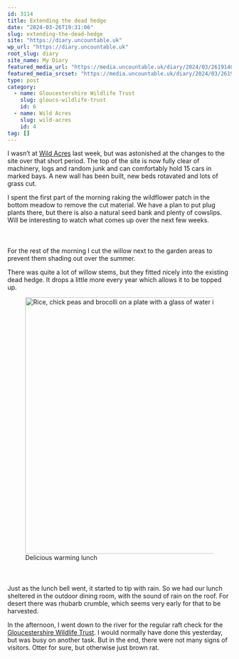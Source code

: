```yaml
---
id: 3114
title: Extending the dead hedge
date: "2024-03-26T19:31:06"
slug: extending-the-dead-hedge
site: "https://diary.uncountable.uk"
wp_url: "https://diary.uncountable.uk"
root_slug: diary
site_name: My Diary
featured_media_url: "https://media.uncountable.uk/diary/2024/03/26191406/IMG20240326141002.webp"
featured_media_srcset: "https://media.uncountable.uk/diary/2024/03/26191406/IMG20240326141002-300x169.webp 300w, https://media.uncountable.uk/diary/2024/03/26191406/IMG20240326141002-1024x576.webp 1024w, https://media.uncountable.uk/diary/2024/03/26191406/IMG20240326141002-150x150.webp 150w, https://media.uncountable.uk/diary/2024/03/26191406/IMG20240326141002-640x360.webp 640w, https://media.uncountable.uk/diary/2024/03/26191406/IMG20240326141002.webp 2000w"
type: post
category:
  - name: Gloucestershire Wildlife Trust
    slug: gloucs-wildlife-trust
    id: 6
  - name: Wild Acres
    slug: wild-acres
    id: 4
tag: []
---
```



<p>I wasn&#8217;t at <a href="https://wildacres.org.uk/">Wild Acres</a> last week, but was astonished at the changes to the site over that short period.  The top of the site is now fully clear of machinery, logs and random junk and can comfortably hold 15 cars in marked bays.  A new wall has been built, new beds rotavated  and lots of grass cut.</p>



<p>I spent the first part of the morning raking the wildflower patch in the bottom meadow to remove the cut material.  We have a plan to put plug plants there, but there is also a natural seed bank and plenty of cowslips.  Will be interesting to watch what comes up over the next few weeks.</p>


<style>.kb-row-layout-id3114_76862a-7a > .kt-row-column-wrap{align-content:start;}:where(.kb-row-layout-id3114_76862a-7a > .kt-row-column-wrap) > .wp-block-kadence-column{justify-content:start;}.kb-row-layout-id3114_76862a-7a > .kt-row-column-wrap{column-gap:var(--global-kb-gap-md, 2rem);row-gap:var(--global-kb-gap-md, 2rem);padding-top:var(--global-kb-spacing-sm, 1.5rem);padding-bottom:var(--global-kb-spacing-sm, 1.5rem);grid-template-columns:repeat(2, minmax(0, 1fr));}.kb-row-layout-id3114_76862a-7a > .kt-row-layout-overlay{opacity:0.30;}@media all and (max-width: 1024px){.kb-row-layout-id3114_76862a-7a > .kt-row-column-wrap{grid-template-columns:repeat(2, minmax(0, 1fr));}}@media all and (max-width: 767px){.kb-row-layout-id3114_76862a-7a > .kt-row-column-wrap{grid-template-columns:minmax(0, 1fr);}.kb-row-layout-id3114_76862a-7a > .kt-row-column-wrap > .wp-block-kadence-column:nth-of-type(1){order:2;}.kb-row-layout-id3114_76862a-7a > .kt-row-column-wrap > .wp-block-kadence-column:nth-of-type(2){order:1;}.kb-row-layout-id3114_76862a-7a > .kt-row-column-wrap > .wp-block-kadence-column:nth-of-type(3){order:12;}.kb-row-layout-id3114_76862a-7a > .kt-row-column-wrap > .wp-block-kadence-column:nth-of-type(4){order:11;}.kb-row-layout-id3114_76862a-7a > .kt-row-column-wrap > .wp-block-kadence-column:nth-of-type(5){order:22;}.kb-row-layout-id3114_76862a-7a > .kt-row-column-wrap > .wp-block-kadence-column:nth-of-type(6){order:21;}.kb-row-layout-id3114_76862a-7a > .kt-row-column-wrap > .wp-block-kadence-column:nth-of-type(7){order:32;}.kb-row-layout-id3114_76862a-7a > .kt-row-column-wrap > .wp-block-kadence-column:nth-of-type(8){order:31;}}</style><div class="kb-row-layout-wrap kb-row-layout-id3114_76862a-7a alignnone wp-block-kadence-rowlayout"><div class="kt-row-column-wrap kt-has-2-columns kt-row-layout-equal kt-tab-layout-inherit kt-mobile-layout-row kt-row-valign-top">
<style>.kadence-column3114_034a70-6a > .kt-inside-inner-col,.kadence-column3114_034a70-6a > .kt-inside-inner-col:before{border-top-left-radius:0px;border-top-right-radius:0px;border-bottom-right-radius:0px;border-bottom-left-radius:0px;}.kadence-column3114_034a70-6a > .kt-inside-inner-col{column-gap:var(--global-kb-gap-sm, 1rem);}.kadence-column3114_034a70-6a > .kt-inside-inner-col{flex-direction:column;}.kadence-column3114_034a70-6a > .kt-inside-inner-col > .aligncenter{width:100%;}.kadence-column3114_034a70-6a > .kt-inside-inner-col:before{opacity:0.3;}.kadence-column3114_034a70-6a{position:relative;}@media all and (max-width: 1024px){.kadence-column3114_034a70-6a > .kt-inside-inner-col{flex-direction:column;justify-content:center;}}@media all and (max-width: 767px){.kadence-column3114_034a70-6a > .kt-inside-inner-col{flex-direction:column;justify-content:center;}}</style>
<div class="wp-block-kadence-column kadence-column3114_034a70-6a"><div class="kt-inside-inner-col">
<p>For the rest of the morning I cut the willow next to the garden areas to prevent them shading out over the summer.</p>



<p>There was quite a lot of willow stems, but they fitted nicely into the existing dead hedge.  It drops a little more every year which allows it to be topped up.</p>
</div></div>


<style>.kadence-column3114_38b2f1-90 > .kt-inside-inner-col,.kadence-column3114_38b2f1-90 > .kt-inside-inner-col:before{border-top-left-radius:0px;border-top-right-radius:0px;border-bottom-right-radius:0px;border-bottom-left-radius:0px;}.kadence-column3114_38b2f1-90 > .kt-inside-inner-col{column-gap:var(--global-kb-gap-sm, 1rem);}.kadence-column3114_38b2f1-90 > .kt-inside-inner-col{flex-direction:column;}.kadence-column3114_38b2f1-90 > .kt-inside-inner-col > .aligncenter{width:100%;}.kadence-column3114_38b2f1-90 > .kt-inside-inner-col:before{opacity:0.3;}.kadence-column3114_38b2f1-90{position:relative;}@media all and (max-width: 1024px){.kadence-column3114_38b2f1-90 > .kt-inside-inner-col{flex-direction:column;justify-content:center;}}@media all and (max-width: 767px){.kadence-column3114_38b2f1-90 > .kt-inside-inner-col{flex-direction:column;justify-content:center;}}</style>
<div class="wp-block-kadence-column kadence-column3114_38b2f1-90"><div class="kt-inside-inner-col">
<figure class="wp-block-image size-large"><img loading="lazy" decoding="async" width="1024" height="576" src="https://media.uncountable.uk/diary/2024/03/26191405/IMG20240326131232-1024x576.webp" alt="Rice, chick peas and brocolli on a plate with a glass of water in the background" class="wp-image-3116" srcset="https://media.uncountable.uk/diary/2024/03/26191405/IMG20240326131232-1024x576.webp 1024w, https://media.uncountable.uk/diary/2024/03/26191405/IMG20240326131232-300x169.webp 300w, https://media.uncountable.uk/diary/2024/03/26191405/IMG20240326131232-640x360.webp 640w, https://media.uncountable.uk/diary/2024/03/26191405/IMG20240326131232.webp 2000w" sizes="auto, (max-width: 1024px) 100vw, 1024px" /><figcaption class="wp-element-caption">Delicious warming lunch</figcaption></figure>
</div></div>

</div></div>


<p>Just as the lunch bell went, it started to tip with rain.  So we had our lunch sheltered in the outdoor dining room, with the sound of rain on the roof.  For desert there was rhubarb crumble, which seems very early for that to be harvested.</p>



<p>In the afternoon, I went down to the river for the regular raft check for the <a href="https://www.gloucestershirewildlifetrust.co.uk/volunteer">Gloucestershire Wildlife Trust</a>.  I would normally have done this yesterday, but was busy on another task.  But in the end, there were not many signs of visitors.  Otter for sure, but otherwise just brown rat.</p>
